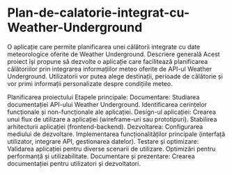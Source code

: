 # Plan-de-calatorie-integrat-cu-Weather-Underground
O aplicație care permite planificarea unei călătorii integrate cu date meteorologice oferite de Weather Underground.
Descriere generală
Acest proiect își propune să dezvolte o aplicație care facilitează planificarea călătoriilor prin integrarea informațiilor meteo oferite de API-ul Weather Underground. Utilizatorii vor putea alege destinații, perioade de călătorie și vor primi informații personalizate despre condițiile meteo.

Planificarea proiectului
Etapele principale:
Documentare:
Studiarea documentației API-ului Weather Underground.
Identificarea cerințelor funcționale și non-funcționale ale aplicației.
Design-ul aplicației:
Crearea unui flux de utilizare a aplicației (wireframe-uri sau prototipuri).
Stabilirea arhitecturii aplicației (frontend-backend).
Dezvoltarea:
Configurarea mediului de dezvoltare.
Implementarea funcționalităților principale (interfață utilizator, integrare API, gestionarea datelor).
Testare și optimizare:
Validarea aplicației pentru diverse scenarii de utilizare.
Optimizări pentru performanță și utilizabilitate.
Documentare și prezentare:
Crearea documentației pentru utilizatori și dezvoltatori.
